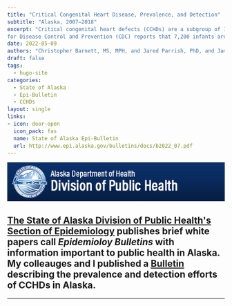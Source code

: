```yaml
---
title: "Critical Congenital Heart Disease, Prevalence, and Detection"
subtitle: "Alaska, 2007–2018"
excerpt: "Critical congenital heart defects (CCHDs) are a subgroup of 12 heart defects that require intervention within the first year of life to prevent permanent disability or death. The U.S. Centers
for Disease Control and Prevention (CDC) reports that 7,200 infants are born with a CCHD nationally each year. Early detection of CCHDs by prenatal ultrasound, clinical assessment, and pulse oximetry screening performed at 24 hours of life can improve prognosis. This Bulletin characterizes the prevalence of CCHDs in Alaska as well as the methods and timing of clinical detection."
date: 2022-05-09
authors: "Christopher Barnett, MS, MPH, and Jared Parrish, PhD, and James Christiansen, MD."
draft: false
tags:
  - hugo-site
categories:
  - State of Alaska
  - Epi-Bulletin
  - CCHDs
layout: single
links:
- icon: door-open
  icon_pack: fas
  name: State of Alaska Epi-Bulletin
  url: http://www.epi.alaska.gov/bulletins/docs/b2022_07.pdf
---
```



![DPH Logo](Header_DPH.jpeg)

## [The State of Alaska Division of Public Health's Section of Epidemiology](https://health.alaska.gov/dph/Epi/Pages/default.aspx) publishes brief white papers call *Epidemioloy Bulletins* with information important to public health in Alaska. My colleauges and I published a [Bulletin](http://www.epi.alaska.gov/bulletins/docs/b2022_07.pdf) describing the prevalence and detection efforts of CCHDs in Alaska.

---

